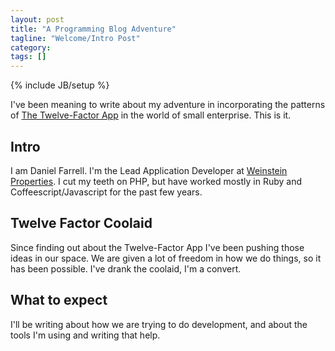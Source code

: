 ```yaml
---
layout: post
title: "A Programming Blog Adventure"
tagline: "Welcome/Intro Post"
category: 
tags: []
---
```

{% include JB/setup %}

I've been meaning to write about my adventure in incorporating the patterns of [The Twelve-Factor App](http://www.12factor.net/) in the world of small enterprise. This is it.

## Intro

I am Daniel Farrell.  I'm the Lead Application Developer at [Weinstein Properties](http://www.weinsteinproperties.com/). I cut my teeth on PHP, but have worked mostly in Ruby and Coffeescript/Javascript for the past few years.

## Twelve Factor Coolaid

Since finding out about the Twelve-Factor App I've been pushing those ideas in our space. We are given a lot of freedom in how we do things, so it has been possible. I've drank the coolaid, I'm a convert.

## What to expect

I'll be writing about how we are trying to do development, and about the tools I'm using and writing that help.
